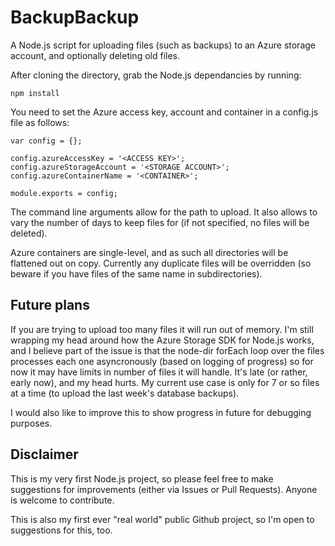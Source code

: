 # BackupBackup
A Node.js script for uploading files (such as backups) to an Azure storage account, and optionally deleting old files.

After cloning the directory, grab the Node.js dependancies by running:

    npm install


You need to set the Azure access key, account and container in a config.js file as follows:

```
var config = {};

config.azureAccessKey = '<ACCESS KEY>';
config.azureStorageAccount = '<STORAGE ACCOUNT>';
config.azureContainerName = '<CONTAINER>';

module.exports = config;
```

The command line arguments allow for the path to upload.  It also allows to vary the number of days to keep files for (if not specified, no files will be deleted).

Azure containers are single-level, and as such all directories will be flattened out on copy. Currently any duplicate files will be overridden (so beware if you have files of the same name in subdirectories).

## Future plans
If you are trying to upload too many files it will run out of memory.  I'm still wrapping my head around how the Azure Storage SDK for Node.js works, and I believe part of the issue is that the node-dir forEach loop over the files processes each one asyncronously (based on logging of progress) so for now it may have limits in number of files it will handle.  It's late (or rather, early now), and my head hurts.
My current use case is only for 7 or so files at a time (to upload the last week's database backups).

I would also like to improve this to show progress in future for debugging purposes.

## Disclaimer
This is my very first Node.js project, so please feel free to make suggestions for improvements (either via Issues or Pull Requests).  Anyone is welcome to contribute.

This is also my first ever "real world" public Github project, so I'm open to suggestions for this, too.
